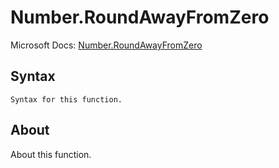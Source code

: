 ---
---

# Number.RoundAwayFromZero

Microsoft Docs: [Number.RoundAwayFromZero](https://docs.microsoft.com/en-us/powerquery-m/number-roundawayfromzero)

## Syntax

```
Syntax for this function.
```

## About

About this function.

